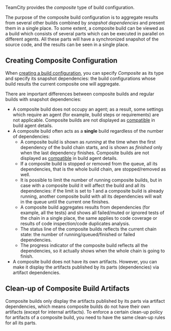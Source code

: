 [//]: # (title: Composite Build Configuration)
[//]: # (auxiliary-id: Composite Build Configuration)

TeamCity provides the _composite_ type of build configuration.

The purpose of the composite build configuration is to aggregate results from several other builds combined by _snapshot dependencies_ and present them in a single place. To some extent, a composite build can be viewed as a build which consists of several parts which can be executed in parallel on different agents. All these parts will have a synchronized snapshot of the source code, and the results can be seen in a single place.

## Creating Composite Configuration

When [creating a build configuration](creating-and-editing-build-configurations.md), you can specify _Composite_ as its type and specify its snapshot dependencies: the build configurations whose build results the current composite one will aggregate.

There are important differences between composite builds and regular builds with snapshot dependencies:
* A composite build does not occupy an agent; as a result, some settings which require an agent (for example, build steps or requirements) are not applicable. Composite builds are not displayed as [compatible](viewing-build-agent-details.md#Compatible+Configurations) in build agent details.
* A composite build often acts as a __single__ build regardless of the number of dependencies:
    * A composite build is shown as _running_ at the time when the first dependency of the build chain starts, and is shown as _finished_ only when the last dependency finishes. Composite builds are not displayed as [compatible](viewing-build-agent-details.md#Compatible+Configurations) in build agent details.
    * If a composite build is stopped or removed from the queue, all its dependencies, that is the whole build chain, are stopped/removed as well.
    * It is possible to limit the number of running composite builds, but in case with a composite build it will affect the build and all its dependencies: if the limit is set to 1 and a composite build is already running, another composite build with all its dependencies will wait in the queue until the current one finishes.
    * A composite build aggregates results from dependencies (for example, all the tests) and shows all failed/muted or ignored tests of the chain in a single place, the same applies to code coverage or results of code inspection/code duplicates analysis.
    * The status line of the composite builds reflects the current chain state: the number of running/queued/finished or failed dependencies.
    * The progress indicator of the composite build reflects all the dependencies, so it actually shows when the whole chain is going to finish.
* A composite build does not have its own artifacts. However, you can make it display the artifacts published by its parts (dependencies) via artifact dependencies.

## Clean-up of Composite Build Artifacts

Composite builds only display the artifacts published by its parts via artifact dependencies, which means сomposite builds do not have their own artifacts (except for internal artifacts). To enforce a certain clean-up policy for artifacts of a composite build, you need to have the same clean-up rules for all its parts.
